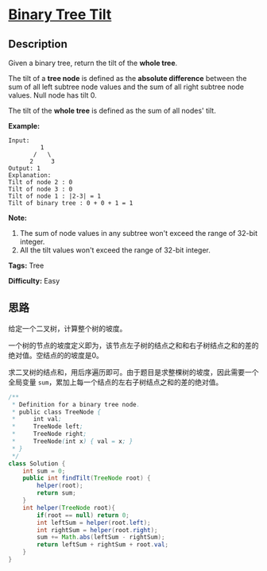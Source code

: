 # [Binary Tree Tilt][title]

## Description

Given a binary tree, return the tilt of the **whole tree**.

The tilt of a **tree node** is defined as the **absolute difference** between the sum of all left subtree node values and the sum of all right subtree node values. Null node has tilt 0.

The tilt of the **whole tree** is defined as the sum of all nodes' tilt.

**Example:**  

```
Input:
         1
       /   \
      2     3
Output: 1
Explanation:
Tilt of node 2 : 0
Tilt of node 3 : 0
Tilt of node 1 : |2-3| = 1
Tilt of binary tree : 0 + 0 + 1 = 1
```

**Note:**

1. The sum of node values in any subtree won't exceed the range of 32-bit integer.
2. All the tilt values won't exceed the range of 32-bit integer.

**Tags:** Tree

**Difficulty:** Easy

## 思路

给定一个二叉树，计算整个树的坡度。

一个树的节点的坡度定义即为，该节点左子树的结点之和和右子树结点之和的差的绝对值。空结点的的坡度是0。

求二叉树的结点和，用后序遍历即可。由于题目是求整棵树的坡度，因此需要一个全局变量 `sum`，累加上每一个结点的左右子树结点之和的差的绝对值。

``` java
/**
 * Definition for a binary tree node.
 * public class TreeNode {
 *     int val;
 *     TreeNode left;
 *     TreeNode right;
 *     TreeNode(int x) { val = x; }
 * }
 */
class Solution {
    int sum = 0;
    public int findTilt(TreeNode root) {
        helper(root);
        return sum;
    }
    int helper(TreeNode root){
        if(root == null) return 0;
        int leftSum = helper(root.left);
        int rightSum = helper(root.right);
        sum += Math.abs(leftSum - rightSum);
        return leftSum + rightSum + root.val;
    }
}
```

[title]: https://leetcode.com/problems/binary-tree-tilt
